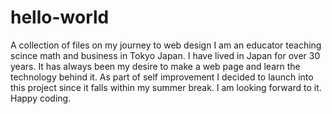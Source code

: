 # hello-world
A collection of files on my journey to web design
I am an educator teaching scince math and business in Tokyo Japan. I have lived in Japan for over 30 years.
It has always been my desire to make a web page and learn the technology behind it.
As part of self improvement I decided to launch into this project since it falls within my summer break.
I am looking forward to it.
Happy coding.
